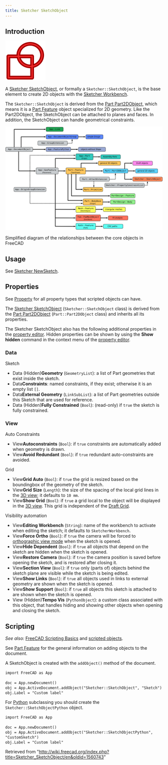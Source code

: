 ```yaml
---
title: Sketcher SketchObject
---
```


## Introduction

![](/src/assets/images/Sketcher_Sketch.svg)

A [Sketcher SketchObject](/Sketcher_SketchObject "Sketcher SketchObject"), or formally a `Sketcher::SketchObject`, is the base element to create 2D objects with the [Sketcher Workbench](/Sketcher_Workbench "Sketcher Workbench").

The `Sketcher::SketchObject` is derived from the [Part Part2DObject](/Part_Part2DObject "Part Part2DObject"), which means it is a [Part Feature](/Part_Feature "Part Feature") object specialized for 2D geometry. Like the Part2DObject, the SketchObject can be attached to planes and faces. In addition, the SketchObject can handle geometrical constraints.

![](/src/assets/images/FreeCAD_core_objects.svg)

Simplified diagram of the relationships between the core objects in FreeCAD

## Usage

See [Sketcher NewSketch](/Sketcher_NewSketch "Sketcher NewSketch").

## Properties

See [Property](/Property "Property") for all property types that scripted objects can have.

The [Sketcher SketchObject](/Sketcher_SketchObject "Sketcher SketchObject") (`Sketcher::SketchObject` class) is derived from the [Part Part2DObject](/Part_Part2DObject "Part Part2DObject") (`Part::Part2DObject` class) and inherits all its properties.

The Sketcher SketchObject also has the following additional properties in the [property editor](/Property_editor "Property editor"). Hidden properties can be shown by using the **Show hidden** command in the context menu of the [property editor](/Property_editor "Property editor").

### Data

Sketch

- Data (Hidden)**Geometry** (`GeometryList`): a list of Part geometries that exist inside the sketch.
- Data**Constraints**: named constraints, if they exist; otherwise it is an empty list `[]`.
- Data**External Geometry** (`LinkSubList`): a list of Part geometries outside this Sketch that are used for reference.
- Data (Hidden)**Fully Constrained** (`Bool`): (read-only) if `true` the sketch is fully constrained.

### View

Auto Constraints

- View**Autoconstraints** (`Bool`): if `true` constraints are automatically added when geometry is drawn.
- View**Avoid Redundant** (`Bool`): if `true` redundant auto-constraints are avoided.

Grid

- View**Grid Auto** (`Bool`): if `true` the grid is resized based on the boundingbox of the geometry of the sketch.
- View**Grid Size** (`Length`): the size of the spacing of the local grid lines in the [3D view](/3D_view "3D view"); it defaults to `10 mm`.
- View**Show Grid** (`Bool`): if `true` a grid local to the object will be displayed in the [3D view](/3D_view "3D view"). This grid is independent of the [Draft Grid](/Draft_ToggleGrid "Draft ToggleGrid").

Visibility automation

- View**Editing Workbench** (`String`): name of the workbench to activate when editing the sketch; it defaults to `SketcherWorkbench`.
- View**Force Ortho** (`Bool`): if `true` the camera will be forced to [orthographic view mode](/Std_OrthographicCamera "Std OrthographicCamera") when the sketch is opened.
- View**Hide Dependent** (`Bool`): if `true` all objects that depend on the sketch are hidden when the sketch is opened.
- View**Restore Camera** (`Bool`): if `true` the camera position is saved before opening the sketch, and is restored after closing it.
- View**Section View** (`Bool`): if `true` only (parts of) objects behind the sketch plane are visible while the sketch is being edited.
- View**Show Links** (`Bool`): if `true` all objects used in links to external geometry are shown when the sketch is opened.
- View**Show Support** (`Bool`): if `true` all objects this sketch is attached to are shown when the sketch is opened.
- View (Hidden)**Tempo Vis** (`PythonObject`): a custom class associated with this object, that handles hiding and showing other objects when opening and closing the sketch.

## Scripting

_See also:_ [FreeCAD Scripting Basics](/FreeCAD_Scripting_Basics "FreeCAD Scripting Basics") and [scripted objects](/Scripted_objects "Scripted objects").

See [Part Feature](/Part_Feature "Part Feature") for the general information on adding objects to the document.

A SketchObject is created with the `addObject()` method of the document.

```
import FreeCAD as App

doc = App.newDocument()
obj = App.ActiveDocument.addObject("Sketcher::SketchObject", "Sketch")
obj.Label = "Custom label"

```

For [Python](/Python "Python") subclassing you should create the `Sketcher::SketchObjectPython` object.

```
import FreeCAD as App

doc = App.newDocument()
obj = App.ActiveDocument.addObject("Sketcher::SketchObjectPython", "CustomSketch")
obj.Label = "Custom label"

```

Retrieved from "<http://wiki.freecad.org/index.php?title=Sketcher_SketchObject/en&oldid=1560743>"
